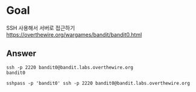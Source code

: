 # Goal

SSH 사용해서 서버로 접근하기
https://overthewire.org/wargames/bandit/bandit0.html

## Answer

```shell
ssh -p 2220 bandit0@bandit.labs.overthewire.org
bandit0
```

```shell
sshpass -p 'bandit0' ssh -p 2220 bandit0@bandit.labs.overthewire.org
```
